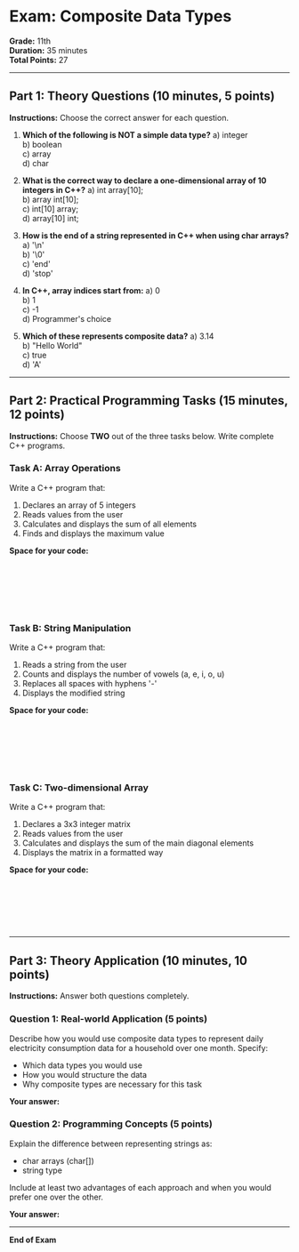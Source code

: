 # Exam: Composite Data Types
**Grade:** 11th  
**Duration:** 35 minutes  
**Total Points:** 27

---

## Part 1: Theory Questions (10 minutes, 5 points)
**Instructions:** Choose the correct answer for each question.

1. **Which of the following is NOT a simple data type?**
   a) integer  
   b) boolean  
   c) array  
   d) char

2. **What is the correct way to declare a one-dimensional array of 10 integers in C++?**
   a) int array[10];  
   b) array int[10];  
   c) int[10] array;  
   d) array[10] int;

3. **How is the end of a string represented in C++ when using char arrays?**
   a) '\n'  
   b) '\0'  
   c) 'end'  
   d) 'stop'

4. **In C++, array indices start from:**
   a) 0  
   b) 1  
   c) -1  
   d) Programmer's choice

5. **Which of these represents composite data?**
   a) 3.14  
   b) "Hello World"  
   c) true  
   d) 'A'

---

## Part 2: Practical Programming Tasks (15 minutes, 12 points)
**Instructions:** Choose **TWO** out of the three tasks below. Write complete C++ programs.

### Task A: Array Operations
Write a C++ program that:
1. Declares an array of 5 integers
2. Reads values from the user
3. Calculates and displays the sum of all elements
4. Finds and displays the maximum value

**Space for your code:**
```cpp








```

### Task B: String Manipulation
Write a C++ program that:
1. Reads a string from the user
2. Counts and displays the number of vowels (a, e, i, o, u)
3. Replaces all spaces with hyphens '-'
4. Displays the modified string

**Space for your code:**
```cpp








```

### Task C: Two-dimensional Array
Write a C++ program that:
1. Declares a 3x3 integer matrix
2. Reads values from the user
3. Calculates and displays the sum of the main diagonal elements
4. Displays the matrix in a formatted way

**Space for your code:**
```cpp








```

---

## Part 3: Theory Application (10 minutes, 10 points)
**Instructions:** Answer both questions completely.

### Question 1: Real-world Application (5 points)
Describe how you would use composite data types to represent daily electricity consumption data for a household over one month. Specify:
- Which data types you would use
- How you would structure the data
- Why composite types are necessary for this task

**Your answer:**



### Question 2: Programming Concepts (5 points)
Explain the difference between representing strings as:
- char arrays (char[])
- string type

Include at least two advantages of each approach and when you would prefer one over the other.

**Your answer:**



---

**End of Exam**
